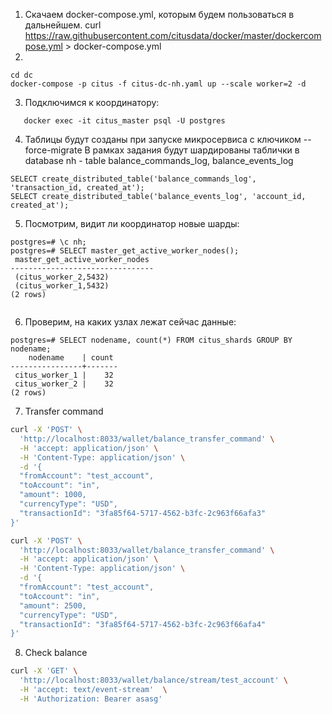 1) Скачаем docker-compose.yml, которым будем пользоваться в дальнейшем.
   curl https://raw.githubusercontent.com/citusdata/docker/master/dockercompose.yml > docker-compose.yml
2)

```shell
cd dc
docker-compose -p citus -f citus-dc-nh.yaml up --scale worker=2 -d
```

3) Подключимся к координатору:

 ```shell  
    docker exec -it citus_master psql -U postgres
```

4) Таблицы будут созданы при запуске микросервиса с ключиком --force-migrate
   В рамках задания будут шардированы таблички в database nh - table balance_commands_log, balance_events_log

```shell  
SELECT create_distributed_table('balance_commands_log', 'transaction_id, created_at');
SELECT create_distributed_table('balance_events_log', 'account_id, created_at');
```

5) Посмотрим, видит ли координатор новые шарды:

```shell
postgres=# \c nh;
postgres=# SELECT master_get_active_worker_nodes();
 master_get_active_worker_nodes 
--------------------------------
 (citus_worker_2,5432)
 (citus_worker_1,5432)
(2 rows)


```

6) Проверим, на каких узлах лежат сейчас данные:

```shell
postgres=# SELECT nodename, count(*) FROM citus_shards GROUP BY nodename;
    nodename    | count 
----------------+-------
 citus_worker_1 |    32
 citus_worker_2 |    32
(2 rows) 
```

7) Transfer command
```bash
curl -X 'POST' \
  'http://localhost:8033/wallet/balance_transfer_command' \
  -H 'accept: application/json' \
  -H 'Content-Type: application/json' \
  -d '{
  "fromAccount": "test_account",
  "toAccount": "in",
  "amount": 1000,
  "currencyType": "USD",
  "transactionId": "3fa85f64-5717-4562-b3fc-2c963f66afa3"
}'
```

```bash
curl -X 'POST' \
  'http://localhost:8033/wallet/balance_transfer_command' \
  -H 'accept: application/json' \
  -H 'Content-Type: application/json' \
  -d '{
  "fromAccount": "test_account",
  "toAccount": "in",
  "amount": 2500,
  "currencyType": "USD",
  "transactionId": "3fa85f64-5717-4562-b3fc-2c963f66afa4"
}'
```

8) Check balance

```bash
curl -X 'GET' \
  'http://localhost:8033/wallet/balance/stream/test_account' \
  -H 'accept: text/event-stream'  \
  -H 'Authorization: Bearer asasg'
```